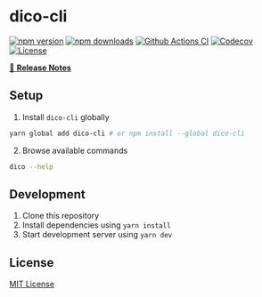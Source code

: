 <!-- dico-app/dico-cli dico-cli dico -->

# dico-cli

[![npm version][npm-version-src]][npm-version-href]
[![npm downloads][npm-downloads-src]][npm-downloads-href]
[![Github Actions CI][github-actions-ci-src]][github-actions-ci-href]
[![Codecov][codecov-src]][codecov-href]
[![License][license-src]][license-href]

[📖 **Release Notes**](./CHANGELOG.md)

## Setup

1. Install `dico-cli` globally

```bash
yarn global add dico-cli # or npm install --global dico-cli
```

2. Browse available commands

```bash
dico --help
```

## Development

1. Clone this repository
2. Install dependencies using `yarn install`
3. Start development server using `yarn dev`

## License

[MIT License](./LICENSE)

<!-- Badges -->

[npm-version-src]: https://img.shields.io/npm/v/dico-cli/latest.svg
[npm-version-href]: https://npmjs.com/package/dico-cli
[npm-downloads-src]: https://img.shields.io/npm/dm/dico-cli.svg
[npm-downloads-href]: https://npmjs.com/package/dico-cli
[github-actions-ci-src]: https://github.com/dico-app/dico-cli/workflows/ci/badge.svg
[github-actions-ci-href]: https://github.com/dico-app/dico-cli/actions?query=workflow%3Aci
[codecov-src]: https://img.shields.io/codecov/c/github/dico-app/dico-cli.svg
[codecov-href]: https://codecov.io/gh/dico-app/dico-cli
[license-src]: https://img.shields.io/npm/l/dico-cli.svg
[license-href]: https://npmjs.com/package/dico-cli
